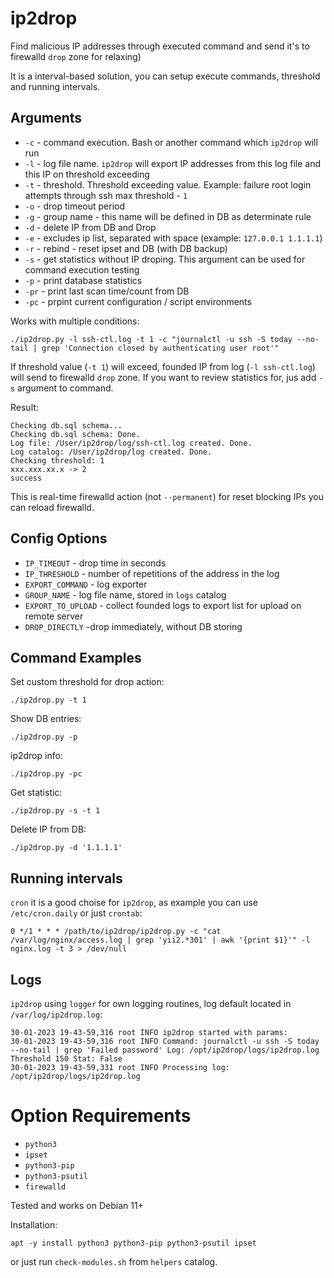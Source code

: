 # ip2drop

Find malicious IP addresses through executed command and send it's to firewalld `drop` zone for relaxing)

It is a interval-based solution, you can setup execute commands, threshold and running intervals.

## Arguments

* `-c` - command execution. Bash or another command which `ip2drop` will run
* `-l` - log file name. `ip2drop` will export IP addresses from this log file and this IP on threshold exceeding
* `-t` - threshold. Threshold exceeding value. Example: failure root login attempts through ssh max threshold - `1`
* `-o` - drop timeout period
* `-g` - group name - this name will be defined in DB as determinate rule
* `-d` - delete IP from DB and Drop
* `-e` - excludes ip list, separated with space (example: `127.0.0.1 1.1.1.1`)
* `-r` - rebind - reset ipset and DB (with DB backup)
* `-s` - get statistics without IP droping. This argument can be used for command execution testing
* `-p` - print database statistics
* `-pr` - print last scan time/count from DB
* `-pc` - prpint current configuration / script environments

Works with multiple conditions:

```
./ip2drop.py -l ssh-ctl.log -t 1 -c "journalctl -u ssh -S today --no-tail | grep 'Connection closed by authenticating user root'"
```

If threshold value (`-t 1`) will exceed, founded IP from log (`-l ssh-ctl.log`) will send to firewalld `drop` zone. 
If you want to review statistics for, jus add `-s` argument to command.

Result:

```
Checking db.sql schema...
Checking db.sql schema: Done.
Log file: /User/ip2drop/log/ssh-ctl.log created. Done.
Log catalog: /User/ip2drop/log created. Done.
Checking threshold: 1
xxx.xxx.xx.x -> 2
success
```

This is real-time firewalld action (not `--permanent`) for reset blocking IPs you can reload firewalld.

## Config Options

* `IP_TIMEOUT` - drop time in seconds
* `IP_THRESHOLD` - number of repetitions of the address in the log
* `EXPORT_COMMAND` - log exporter
* `GROUP_NAME` - log file name, stored in `logs` catalog
* `EXPORT_TO_UPLOAD` - collect founded logs to export list for upload on remote server
* `DROP_DIRECTLY` -drop immediately, without DB storing

## Command Examples

Set custom threshold for drop action:
```
./ip2drop.py -t 1
```

Show DB entries:
```
./ip2drop.py -p
```

ip2drop info:
```
./ip2drop.py -pc
```

Get statistic:
```
./ip2drop.py -s -t 1
```

Delete IP from DB:
```
./ip2drop.py -d '1.1.1.1'
```

## Running intervals

`cron` it is a good choise for `ip2drop`, as example you can use `/etc/cron.daily` or just `crontab`:

```
0 */1 * * * /path/to/ip2drop/ip2drop.py -c "cat /var/log/nginx/access.log | grep 'yii2.*301' | awk '{print $1}'" -l nginx.log -t 3 > /dev/null
```

## Logs

`ip2drop` using `logger` for own logging routines, log default located in `/var/log/ip2drop.log`:
```
30-01-2023 19-43-59,316 root INFO ip2drop started with params:
30-01-2023 19-43-59,316 root INFO Command: journalctl -u ssh -S today --no-tail | grep 'Failed password' Log: /opt/ip2drop/logs/ip2drop.log Threshold 150 Stat: False
30-01-2023 19-43-59,331 root INFO Processing log: /opt/ip2drop/logs/ip2drop.log
```

# Option Requirements

* `python3`
* `ipset`
* `python3-pip`
* `python3-psutil`
* `firewalld`

Tested and works on Debian 11+

Installation:
```shell
apt -y install python3 python3-pip python3-psutil ipset
```

or just run `check-modules.sh` from `helpers` catalog.